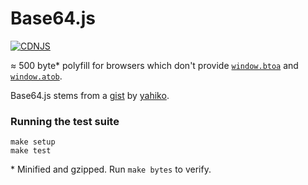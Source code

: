# Base64.js

[![CDNJS](https://img.shields.io/cdnjs/v/Base64.svg)](https://cdnjs.com/libraries/Base64)

≈ 500 byte* polyfill for browsers which don't provide [`window.btoa`][1] and
[`window.atob`][2].

Base64.js stems from a [gist][3] by [yahiko][4].

### Running the test suite

    make setup
    make test

\* Minified and gzipped. Run `make bytes` to verify.


[1]: https://developer.mozilla.org/en/DOM/window.btoa
[2]: https://developer.mozilla.org/en/DOM/window.atob
[3]: https://gist.github.com/229984
[4]: https://github.com/yahiko
